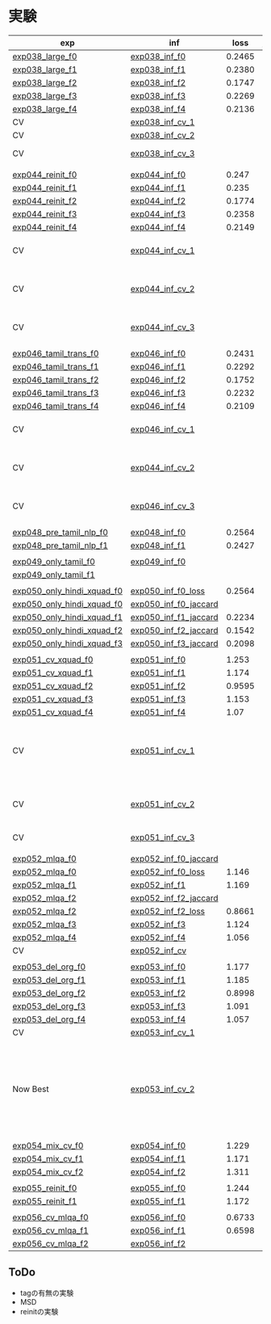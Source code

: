 # 実験

|exp|inf|loss|jaccard|LB|memo|
|--|--|--|--|--|--|
|[exp038_large_f0]|[exp038_inf_f0]|0.2465|0.6388|0.715||
|[exp038_large_f1]|[exp038_inf_f1]|0.2380|0.6560|0.718||
|[exp038_large_f2]|[exp038_inf_f2]|0.1747|0.6862|0.698||
|[exp038_large_f3]|[exp038_inf_f3]|0.2269|0.6765|0.713||
|[exp038_large_f4]|[exp038_inf_f4]|0.2136|0.6452|0.703||
|CV|[exp038_inf_cv_1]|||0.739|AVG|
|CV|[exp038_inf_cv_2]|||0.721|MAX|
|CV|[exp038_inf_cv_3]|||0.748|W AVG|
|||||||
|[exp044_reinit_f0]|[exp044_inf_f0]|0.247|0.6444|0.713||
|[exp044_reinit_f1]|[exp044_inf_f1]|0.235|0.6571|0.722||
|[exp044_reinit_f2]|[exp044_inf_f2]|0.1774|0.7147|0.733||
|[exp044_reinit_f3]|[exp044_inf_f3]|0.2358|0.6703|0.729||
|[exp044_reinit_f4]|[exp044_inf_f4]|0.2149|0.6885|0.713||
|CV|[exp044_inf_cv_1]|||0.739|Now Best AVG|
|CV|[exp044_inf_cv_2]|||0.737|Now Best W AVG|
|CV|[exp044_inf_cv_3]|||0.736|This CV AVG|
|||||||
|[exp046_tamil_trans_f0]|[exp046_inf_f0]|0.2431|0.6192|0.733||
|[exp046_tamil_trans_f1]|[exp046_inf_f1]|0.2292|0.6738|0.724||
|[exp046_tamil_trans_f2]|[exp046_inf_f2]|0.1752|0.7085|0.730||
|[exp046_tamil_trans_f3]|[exp046_inf_f3]|0.2232|0.674|0.736||
|[exp046_tamil_trans_f4]|[exp046_inf_f4]|0.2109|0.7007|0.745||
|CV|[exp046_inf_cv_1]|||0.744|Now Best AVG|
|CV|[exp044_inf_cv_2]|||0.747|Now Best W AVG|
|CV|[exp046_inf_cv_3]|||0.742|This CV AVG|
|||||||
|[exp048_pre_tamil_nlp_f0]|[exp048_inf_f0]|0.2564|0.6286|0.715||
|[exp048_pre_tamil_nlp_f1]|[exp048_inf_f1]|0.2427|0.6382|0.703||
|||||||
|[exp049_only_tamil_f0]|[exp049_inf_f0]||0.5622|0.728||
|[exp049_only_tamil_f1]|||0.5412|||
|||||||
|[exp050_only_hindi_xquad_f0]|[exp050_inf_f0_loss]|0.2564||0.713||
|[exp050_only_hindi_xquad_f0]|[exp050_inf_f0_jaccard]||0.6701|0.719||
|[exp050_only_hindi_xquad_f1]|[exp050_inf_f1_jaccard]|0.2234|0.7304|0.725||
|[exp050_only_hindi_xquad_f2]|[exp050_inf_f2_jaccard]|0.1542|0.763|0.722||
|[exp050_only_hindi_xquad_f3]|[exp050_inf_f3_jaccard]|0.2098|0.7561|||
|||||||
|[exp051_cv_xquad_f0]|[exp051_inf_f0]|1.253|0.6897|0.715||
|[exp051_cv_xquad_f1]|[exp051_inf_f1]|1.174|0.6992|0.731||
|[exp051_cv_xquad_f2]|[exp051_inf_f2]|0.9595|0.7382|0.741||
|[exp051_cv_xquad_f3]|[exp051_inf_f3]|1.153|0.6878|0.746||
|[exp051_cv_xquad_f4]|[exp051_inf_f4]|1.07|0.7084|0.719||
|CV|[exp051_inf_cv_1]||||tamil only fold-4 -> mem over|
|CV|[exp051_inf_cv_2]||||tamil cv -> mem over|
|CV|[exp051_inf_cv_3]|||0.757|tamil cv fix|
|||||||
|[exp052_mlqa_f0]|[exp052_inf_f0_jaccard]||0.7158|0.735||
|[exp052_mlqa_f0]|[exp052_inf_f0_loss]|1.146||0.734||
|[exp052_mlqa_f1]|[exp052_inf_f1]|1.169|0.6977|0.737||
|[exp052_mlqa_f2]|[exp052_inf_f2_jaccard]||0.7768|0.743||
|[exp052_mlqa_f2]|[exp052_inf_f2_loss]|0.8661||0.739||
|[exp052_mlqa_f3]|[exp052_inf_f3]|1.124|0.7215|0.703||
|[exp052_mlqa_f4]|[exp052_inf_f4]|1.056|0.724|0.722||
|CV|[exp052_inf_cv]|||0.741||
|||||||
|[exp053_del_org_f0]|[exp053_inf_f0]|1.177|0.7228|0.727||
|[exp053_del_org_f1]|[exp053_inf_f1]|1.185|0.7071|0.735||
|[exp053_del_org_f2]|[exp053_inf_f2]|0.8998|0.7677|0.720||
|[exp053_del_org_f3]|[exp053_inf_f3]|1.091|0.7356|0.730||
|[exp053_del_org_f4]|[exp053_inf_f4]|1.057|0.7305|0.737||
|CV|[exp053_inf_cv_1]|||0.742||
|||||||
|Now Best|[exp053_inf_cv_2]|||0.751|f0-52, f1-52, f2-52, f3-51, f4-53|
|||||||
|[exp054_mix_cv_f0]|[exp054_inf_f0]|1.229|0.6612|0.720||
|[exp054_mix_cv_f1]|[exp054_inf_f1]|1.171|0.6628|0.724||
|[exp054_mix_cv_f2]|[exp054_inf_f2]|1.311|0.6618|0.726||
|||||||
|[exp055_reinit_f0]|[exp055_inf_f0]|1.244|0.6626|0.719||
|[exp055_reinit_f1]|[exp055_inf_f1]|1.172|0.6705|0.713||
|||||||
|[exp056_cv_mlqa_f0]|[exp056_inf_f0]|0.6733|1.215|0.731||
|[exp056_cv_mlqa_f1]|[exp056_inf_f1]|0.6598|1.314|0.747||
|[exp056_cv_mlqa_f2]|[exp056_inf_f2]|||||

[exp038_large_f0]:https://www.kaggle.com/takamichitoda/chaii-train-large-model?scriptVersionId=73217640
[exp038_large_f1]:https://www.kaggle.com/takamichitoda/chaii-train-large-model?scriptVersionId=73586001
[exp038_large_f2]:https://www.kaggle.com/takamichitoda/chaii-train-large-model?scriptVersionId=73599928
[exp038_large_f3]:https://www.kaggle.com/takamichitoda/chaii-train-large-model?scriptVersionId=73611319
[exp038_large_f4]:https://www.kaggle.com/takamichitoda/chaii-train-large-model?scriptVersionId=73578107
[exp038_inf_f0]:https://www.kaggle.com/takamichitoda/chaii-infer-large-model?scriptVersionId=73233243
[exp038_inf_f1]:https://www.kaggle.com/takamichitoda/chaii-infer-large-model?scriptVersionId=73600052
[exp038_inf_f2]:https://www.kaggle.com/takamichitoda/chaii-infer-large-model?scriptVersionId=73610863
[exp038_inf_f3]:https://www.kaggle.com/takamichitoda/chaii-infer-large-model?scriptVersionId=73671509
[exp038_inf_f4]:https://www.kaggle.com/takamichitoda/chaii-infer-large-model?scriptVersionId=73585823
[exp038_inf_cv_1]:https://www.kaggle.com/takamichitoda/chaii-infer-cv?scriptVersionId=73673973
[exp038_inf_cv_2]:https://www.kaggle.com/takamichitoda/chaii-infer-cv?scriptVersionId=73843734
[exp038_inf_cv_3]:https://www.kaggle.com/takamichitoda/chaii-infer-cv?scriptVersionId=73844058

[exp044_reinit_f0]:https://www.kaggle.com/takamichitoda/chaii-train-large-model?scriptVersionId=73788678
[exp044_reinit_f1]:https://www.kaggle.com/takamichitoda/chaii-train-large-model?scriptVersionId=73800613
[exp044_reinit_f2]:https://www.kaggle.com/takamichitoda/chaii-train-large-model?scriptVersionId=73843570
[exp044_reinit_f3]:https://www.kaggle.com/takamichitoda/chaii-train-large-model?scriptVersionId=73847144
[exp044_reinit_f4]:https://www.kaggle.com/takamichitoda/chaii-train-large-model?scriptVersionId=73851257
[exp044_inf_f0]:https://www.kaggle.com/takamichitoda/chaii-infer-large-model?scriptVersionId=73800704
[exp044_inf_f1]:https://www.kaggle.com/takamichitoda/chaii-infer-large-model?scriptVersionId=73843489
[exp044_inf_f2]:https://www.kaggle.com/takamichitoda/chaii-infer-large-model?scriptVersionId=73847112
[exp044_inf_f3]:https://www.kaggle.com/takamichitoda/chaii-infer-large-model?scriptVersionId=73851241
[exp044_inf_f4]:https://www.kaggle.com/takamichitoda/chaii-infer-large-model?scriptVersionId=73856133
[exp044_inf_cv_1]:https://www.kaggle.com/takamichitoda/chaii-infer-cv?scriptVersionId=73862468
[exp044_inf_cv_2]:https://www.kaggle.com/takamichitoda/chaii-infer-cv?scriptVersionId=73863015
[exp044_inf_cv_3]:https://www.kaggle.com/takamichitoda/chaii-infer-cv?scriptVersionId=73876531

[exp046_tamil_trans_f0]:https://www.kaggle.com/takamichitoda/chaii-train-large-model?scriptVersionId=73878014
[exp046_tamil_trans_f1]:https://www.kaggle.com/takamichitoda/chaii-train-large-model?scriptVersionId=73921213
[exp046_tamil_trans_f2]:https://www.kaggle.com/takamichitoda/chaii-train-large-model?scriptVersionId=73992904
[exp046_tamil_trans_f3]:https://www.kaggle.com/takamichitoda/chaii-train-large-model?scriptVersionId=74060823
[exp046_tamil_trans_f4]:https://www.kaggle.com/takamichitoda/chaii-train-large-model?scriptVersionId=74065527
[exp046_inf_f0]:https://www.kaggle.com/takamichitoda/chaii-infer-large-model?scriptVersionId=73921259
[exp046_inf_f1]:https://www.kaggle.com/takamichitoda/chaii-infer-large-model?scriptVersionId=73992951
[exp046_inf_f2]:https://www.kaggle.com/takamichitoda/chaii-infer-large-model?scriptVersionId=74060733
[exp046_inf_f3]:https://www.kaggle.com/takamichitoda/chaii-infer-large-model?scriptVersionId=74065546
[exp046_inf_f4]:https://www.kaggle.com/takamichitoda/chaii-infer-large-model?scriptVersionId=74072740
[exp046_inf_cv_1]:https://www.kaggle.com/takamichitoda/chaii-infer-cv/data?scriptVersionId=74077768
[exp046_inf_cv_2]:https://www.kaggle.com/takamichitoda/chaii-infer-cv?scriptVersionId=74087080
[exp046_inf_cv_3]:https://www.kaggle.com/takamichitoda/chaii-infer-cv?scriptVersionId=74102800

[exp048_pre_tamil_nlp_f0]:https://www.kaggle.com/takamichitoda/chaii-train-large-model?scriptVersionId=74078565
[exp048_pre_tamil_nlp_f1]:https://www.kaggle.com/takamichitoda/chaii-train-large-model?scriptVersionId=74087127
[exp048_inf_f0]:https://www.kaggle.com/takamichitoda/chaii-infer-large-model?scriptVersionId=74087805
[exp048_inf_f1]:https://www.kaggle.com/takamichitoda/chaii-infer-large-model?scriptVersionId=74096160

[exp049_only_tamil_f0]:https://www.kaggle.com/takamichitoda/chaii-train-large-model?scriptVersionId=74146892
[exp049_only_tamil_f1]:https://www.kaggle.com/takamichitoda/chaii-train-large-model?scriptVersionId=74149729
[exp049_inf_f0]:https://www.kaggle.com/takamichitoda/chaii-infer-divide-model?scriptVersionId=74152155

[exp050_only_hindi_xquad_f0]:https://www.kaggle.com/takamichitoda/chaii-train-large-model?scriptVersionId=74156669
[exp050_only_hindi_xquad_f1]:https://www.kaggle.com/takamichitoda/chaii-train-large-model?scriptVersionId=74161858
[exp050_only_hindi_xquad_f2]:https://www.kaggle.com/takamichitoda/chaii-train-large-model?scriptVersionId=74231130
[exp050_only_hindi_xquad_f3]:https://www.kaggle.com/takamichitoda/chaii-train-large-model?scriptVersionId=74238259
[exp050_inf_f0_loss]:https://www.kaggle.com/takamichitoda/chaii-infer-divide-model?scriptVersionId=74161409
[exp050_inf_f0_jaccard]:https://www.kaggle.com/takamichitoda/chaii-infer-divide-model?scriptVersionId=74161622
[exp050_inf_f1_jaccard]:https://www.kaggle.com/takamichitoda/chaii-infer-divide-model?scriptVersionId=74167256
[exp050_inf_f2_jaccard]:https://www.kaggle.com/takamichitoda/chaii-infer-divide-model?scriptVersionId=74238158
[exp050_inf_f3_jaccard]:https://www.kaggle.com/takamichitoda/chaii-infer-divide-model?scriptVersionId=74242855

[exp051_cv_xquad_f0]:https://www.kaggle.com/takamichitoda/chaii-train-large-model?scriptVersionId=74243706
[exp051_cv_xquad_f1]:https://www.kaggle.com/takamichitoda/chaii-train-large-model?scriptVersionId=74248638
[exp051_cv_xquad_f2]:https://www.kaggle.com/takamichitoda/chaii-train-large-model?scriptVersionId=74258397
[exp051_cv_xquad_f3]:https://www.kaggle.com/takamichitoda/chaii-train-large-model?scriptVersionId=74263638
[exp051_cv_xquad_f4]:https://www.kaggle.com/takamichitoda/chaii-train-large-model?scriptVersionId=74314720
[exp051_inf_f0]:https://www.kaggle.com/takamichitoda/chaii-infer-divide-model?scriptVersionId=74248175
[exp051_inf_f1]:https://www.kaggle.com/takamichitoda/chaii-infer-divide-model?scriptVersionId=74254089
[exp051_inf_f2]:https://www.kaggle.com/takamichitoda/chaii-infer-divide-model?scriptVersionId=74263185
[exp051_inf_f3]:https://www.kaggle.com/takamichitoda/chaii-infer-divide-model?scriptVersionId=74273989
[exp051_inf_f4]:https://www.kaggle.com/takamichitoda/chaii-infer-divide-model?scriptVersionId=74316967
[exp051_inf_cv_1]:https://www.kaggle.com/takamichitoda/chaii-infer-divide-model-cv?scriptVersionId=74413108
[exp051_inf_cv_2]:https://www.kaggle.com/takamichitoda/chaii-infer-divide-model-cv?scriptVersionId=74413881
[exp051_inf_cv_3]:https://www.kaggle.com/takamichitoda/chaii-infer-divide-model-cv?scriptVersionId=74537931

[exp052_mlqa_f0]:https://www.kaggle.com/takamichitoda/chaii-train-large-model?scriptVersionId=74319003
[exp052_mlqa_f1]:https://www.kaggle.com/takamichitoda/chaii-train-large-model?scriptVersionId=74325328
[exp052_mlqa_f2]:https://www.kaggle.com/takamichitoda/chaii-train-large-model?scriptVersionId=74331044
[exp052_mlqa_f3]:https://www.kaggle.com/takamichitoda/chaii-train-large-model?scriptVersionId=74396613
[exp052_mlqa_f4]:https://www.kaggle.com/takamichitoda/chaii-train-large-model?scriptVersionId=74415417
[exp052_inf_f0_jaccard]:https://www.kaggle.com/takamichitoda/chaii-infer-divide-model?scriptVersionId=74325276
[exp052_inf_f0_loss]:https://www.kaggle.com/takamichitoda/chaii-infer-divide-model?scriptVersionId=74327095
[exp052_inf_f1]:https://www.kaggle.com/takamichitoda/chaii-infer-divide-model?scriptVersionId=74330941
[exp052_inf_f2_jaccard]:https://www.kaggle.com/takamichitoda/chaii-infer-divide-model?scriptVersionId=74342129
[exp052_inf_f2_loss]:https://www.kaggle.com/takamichitoda/chaii-infer-divide-model?scriptVersionId=74396835
[exp052_inf_f3]:https://www.kaggle.com/takamichitoda/chaii-infer-divide-model?scriptVersionId=74405476
[exp052_inf_f4]:https://www.kaggle.com/takamichitoda/chaii-infer-divide-model?scriptVersionId=74470945
[exp052_inf_cv]:https://www.kaggle.com/takamichitoda/chaii-infer-divide-model-cv?scriptVersionId=74610132

[exp053_del_org_f0]:https://www.kaggle.com/takamichitoda/chaii-train-large-model?scriptVersionId=74471037
[exp053_del_org_f1]:https://www.kaggle.com/takamichitoda/chaii-train-large-model?scriptVersionId=74472415
[exp053_del_org_f2]:https://www.kaggle.com/takamichitoda/chaii-train-large-model?scriptVersionId=74537971
[exp053_del_org_f3]:https://www.kaggle.com/takamichitoda/chaii-train-large-model?scriptVersionId=74608376
[exp053_del_org_f4]:https://www.kaggle.com/takamichitoda/chaii-train-large-model?scriptVersionId=74609982
[exp053_inf_f0]:https://www.kaggle.com/takamichitoda/chaii-infer-divide-model?scriptVersionId=74472362
[exp053_inf_f1]:https://www.kaggle.com/takamichitoda/chaii-infer-divide-model?scriptVersionId=74537559
[exp053_inf_f2]:https://www.kaggle.com/takamichitoda/chaii-infer-divide-model?scriptVersionId=74608361
[exp053_inf_f3]:https://www.kaggle.com/takamichitoda/chaii-infer-divide-model?scriptVersionId=74609953
[exp053_inf_f4]:https://www.kaggle.com/takamichitoda/chaii-infer-divide-model?scriptVersionId=74611556
[exp053_inf_cv_1]:https://www.kaggle.com/takamichitoda/chaii-infer-divide-model-cv?scriptVersionId=74612567
[exp053_inf_cv_2]:https://www.kaggle.com/takamichitoda/chaii-infer-divide-model-cv?scriptVersionId=74621358

[exp054_mix_cv_f0]:https://www.kaggle.com/takamichitoda/chaii-train-large-model?scriptVersionId=74611869
[exp054_mix_cv_f1]:https://www.kaggle.com/takamichitoda/chaii-train-large-model?scriptVersionId=74617758
[exp054_mix_cv_f2]:https://www.kaggle.com/takamichitoda/chaii-train-large-model?scriptVersionId=74621644
[exp054_inf_f0]:https://www.kaggle.com/takamichitoda/chaii-infer-divide-model?scriptVersionId=74616277
[exp054_inf_f1]:https://www.kaggle.com/takamichitoda/chaii-infer-divide-model?scriptVersionId=74621501
[exp054_inf_f2]:https://www.kaggle.com/takamichitoda/chaii-infer-divide-model?scriptVersionId=74621501

[exp055_reinit_f0]:https://www.kaggle.com/takamichitoda/chaii-train-large-model?scriptVersionId=74625660
[exp055_reinit_f1]:https://www.kaggle.com/takamichitoda/chaii-train-large-model?scriptVersionId=74696612
[exp055_inf_f0]:https://www.kaggle.com/takamichitoda/chaii-infer-divide-model?scriptVersionId=74633842
[exp055_inf_f1]:https://www.kaggle.com/takamichitoda/chaii-infer-divide-model?scriptVersionId=74700401

[exp056_cv_mlqa_f0]:https://www.kaggle.com/takamichitoda/chaii-train-large-model?scriptVersionId=74703280
[exp056_cv_mlqa_f1]:https://www.kaggle.com/takamichitoda/chaii-train-large-model?scriptVersionId=74706731
[exp056_cv_mlqa_f2]:https://www.kaggle.com/takamichitoda/chaii-train-large-model?scriptVersionId=74717119
[exp056_inf_f0]:https://www.kaggle.com/takamichitoda/chaii-infer-divide-model?scriptVersionId=74706690
[exp056_inf_f1]:https://www.kaggle.com/takamichitoda/chaii-infer-divide-model?scriptVersionId=74713322
[exp056_inf_f2]:xxx

## ToDo

- tagの有無の実験
- MSD
- reinitの実験
